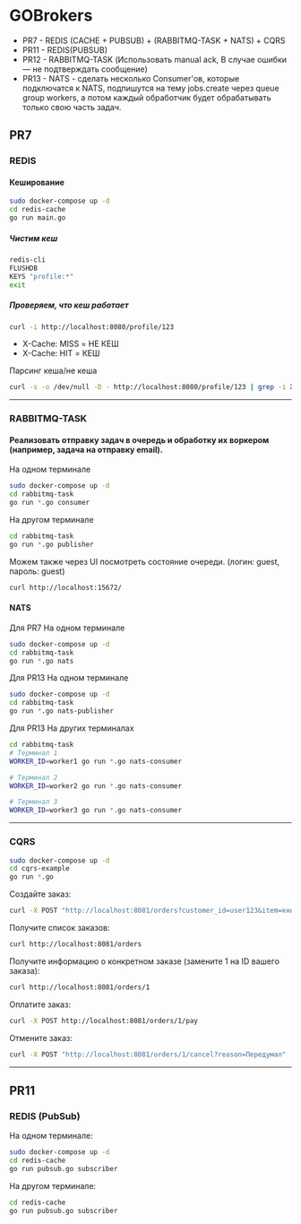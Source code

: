 # GOBrokers

- PR7 - REDIS (CACHE + PUBSUB) + (RABBITMQ-TASK + NATS) + CQRS
- PR11 - REDIS(PUBSUB)
- PR12 - RABBITMQ-TASK (Использовать manual ack, В случае ошибки — не подтверждать сообщение)
- PR13 - NATS - сделать несколько Consumer'ов, которые подключатся к NATS, подпишутся на тему jobs.create через queue group workers, а потом каждый обработчик будет обрабатывать только свою часть задач.


## PR7
### REDIS

#### Кеширование

```bash
sudo docker-compose up -d
cd redis-cache
go run main.go
```

##### Чистим кеш

```bash
redis-cli
FLUSHDB
KEYS "profile:*"
exit
```

##### Проверяем, что кеш работает

```bash
curl -i http://localhost:8080/profile/123
```

- X-Cache: MISS = НЕ КЕШ
- X-Cache: HIT = КЕШ


Парсинг кеша/не кеша
```bash
curl -s -o /dev/null -D - http://localhost:8080/profile/123 | grep -i X-Cache
```

---

### RABBITMQ-TASK

#### Реализовать отправку задач в очередь и обработку их воркером (например, задача на отправку email).

На одном терминале
```bash
sudo docker-compose up -d
cd rabbitmq-task
go run *.go consumer
```

На другом терминале
```bash
cd rabbitmq-task
go run *.go publisher
```

Можем также через UI посмотреть состояние очереди. (логин: guest, пароль: guest)
```bash
curl http://localhost:15672/
```

#### NATS

Для PR7 На одном терминале
```bash
sudo docker-compose up -d
cd rabbitmq-task
go run *.go nats
```

Для PR13 На одном терминале
```bash
sudo docker-compose up -d
cd rabbitmq-task
go run *.go nats-publisher
```

Для PR13 На других терминалах
```bash
cd rabbitmq-task
# Терминал 1
WORKER_ID=worker1 go run *.go nats-consumer

# Терминал 2
WORKER_ID=worker2 go run *.go nats-consumer

# Терминал 3
WORKER_ID=worker3 go run *.go nats-consumer
```
---

### CQRS

```bash
sudo docker-compose up -d
cd cqrs-example
go run *.go
```

Создайте заказ:
```bash
curl -X POST "http://localhost:8081/orders?customer_id=user123&item=книга"
```

Получите список заказов:
```bash
curl http://localhost:8081/orders
```

Получите информацию о конкретном заказе (замените 1 на ID вашего заказа):
```bash
curl http://localhost:8081/orders/1
```

Оплатите заказ:
```bash
curl -X POST http://localhost:8081/orders/1/pay
```

Отмените заказ:
```bash
curl -X POST "http://localhost:8081/orders/1/cancel?reason=Передумал"
```

---

## PR11
### REDIS (PubSub)

На одном терминале:
```bash
sudo docker-compose up -d
cd redis-cache
go run pubsub.go subscriber
```

На другом терминале:
```bash
cd redis-cache
go run pubsub.go subscriber
```
